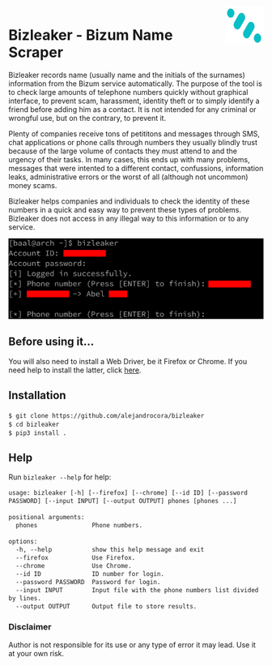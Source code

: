 <img src="bizleaker.png" width="75px" height="75px" align="right">

# Bizleaker - Bizum Name Scraper

Bizleaker records name (usually name and the initials of the surnames) information from the Bizum service automatically. The purpose of the tool is to check large amounts of telephone numbers quickly without graphical interface, to prevent scam, harassment, identity theft or to simply identify a friend before adding him as a contact. It is not intended for any criminal or wrongful use, but on the contrary, to prevent it.

Plenty of companies receive tons of petititons and messages through SMS, chat applications or phone calls through numbers they usually blindly trust because of the large volume of contacts they must attend to and the urgency of their tasks. In many cases, this ends up with many problems, messages that were intented to a different contact, confussions, information leaks, administrative errors or the worst of all (although not uncommon) money scams.

Bizleaker helps companies and individuals to check the identity of these numbers in a quick and easy way to prevent these types of problems. Bizleaker does not access in any illegal way to this information or to any service.

<img src="screenshot.png">

## Before using it...

You will also need to install a Web Driver, be it Firefox or Chrome. If you need help to install the latter, click [here](https://github.com/alejandrocora/install_webdriver "Install Webdriver").

## Installation

`$ git clone https://github.com/alejandrocora/bizleaker`  
`$ cd bizleaker`  
`$ pip3 install .`

## Help

Run `bizleaker --help` for help:
```
usage: bizleaker [-h] [--firefox] [--chrome] [--id ID] [--password PASSWORD] [--input INPUT] [--output OUTPUT] phones [phones ...]

positional arguments:
  phones               Phone numbers.

options:
  -h, --help           show this help message and exit
  --firefox            Use Firefox.
  --chrome             Use Chrome.
  --id ID              ID number for login.
  --password PASSWORD  Password for login.
  --input INPUT        Input file with the phone numbers list divided by lines.
  --output OUTPUT      Output file to store results.
```

### Disclaimer

Author is not responsible for its use or any type of error it may lead. Use it at your own risk.
